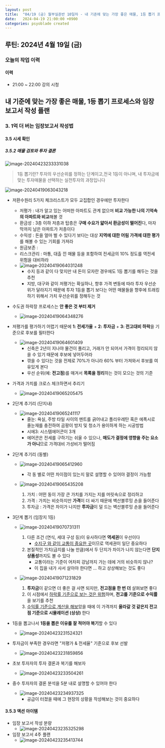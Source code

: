 ```yaml
---
layout: post
title:  "04/19 (금) 월부실준반 10일차 - 내 기준에 맞는 가장 좋은 매물, 1등 뽑기 프로세스와 임장보고서 작성 플랜"
date:   2024-04-19 21:00:00 +0900
categories: psyoblade created
---
```


## 루틴: 2024년 4월 19일 (금)

>     

### 오늘의 작업 이력

#### 이력

* 21:00 ~ 22:00 강의 시청



## 내 기준에 맞는 가장 좋은 매물, 1등 뽑기 프로세스와 임장보고서 작성 플랜

### 3. 1억 더 버는 임장보고서 작성법

#### 3.5 시세 확인

##### 3.5.2 매물 검토와 투자 결론

![image-20240423233331038](/private/images/2024-04-19-siljun-day10/image-20240423233331038.png)

>  1등 뽑기란? 투자의 우선순위를 정하는 단계이고,전국 1등이 아니며, 내 투자금에 맞는 투자매물을 선택하는 실전투자의 과정입니다

![image-20240419063043218](/private/images/2024-04-19-siljun-day10/image-20240419063043218.png)

* 저환수원리 5가지 체크리스트가 모두 교집합인 경우에만 투자한다
  * 저평가 : 내가 알고 있는 어떠한 아파트도 관계 없으며 **비교 가능한 나의 기억속의 아파트와 비교**해볼 것
  * 환금성 : 3층 이하 저층과 탑층은 **구매 수요가 얇아서 환금성이 떨어진**다, 마자막까지 남은 아파트가 저층이다
  * 수익성 : 돈을 얼마 벌 수 있다기 보다는 대상 **지역에 대한 어림 가격에 대한 평가**를 해볼 수 있는 기회를 가져라
  * 원금보존 : 
  * 리스크관리 : 마통, 대출 낀 매물 등을 포함하여 전세금의 10% 정도를 역전세 위험을 대비하라
  * ![image-20240419064031248](/private/images/2024-04-19-siljun-day10/image-20240419064031248.png)
    * 수지 등과 같이 다 맞지만 내 돈이 모자란 경우에도 1등 뽑기를 해두는 것을 추천
    * 지방, 대구와 같이 저평가는 확실하나, 향후 가격 변동에 따라 투자 우선순위가 달라지기 때문에 투자 1등을 뽑기 보다는 어떤 매물들을 향후에 트래킹 하기 위해서 가치 우선순위를 정해두는 것

* 수도권 하락장 프로세스는 **안 좋은 것 부터 제거**
  * ![image-20240419064348276](/private/images/2024-04-19-siljun-day10/image-20240419064348276.png)
* 저평가를 평가하기 어렵기 때문에 **1: 전세가율** + **2: 투자금** + **3: 전고대비 하락**을 기준으로 후보를 필터한다
  * ![image-20240419064601409](/private/images/2024-04-19-siljun-day10/image-20240419064601409.png)
    * 신축은 2년이 지나야 물건이 풀리고, 거래가 안 되어서 가격이 정리되지 않을 수 있기 때문에 후보에 넣어두어라
    * 깎을 수 있다는 것을 전제로 70%가 아니라 60% 부터 가져와서 후보를 여유있게 본다
    * 우선 순위(예: **전고점**)를 매겨서 **목록을 정리**하는 것이 모으는 것의 기준

* 가격과 가치를 크로스 체크하면서 추리기

  * ![image-20240419065205475](/private/images/2024-04-19-siljun-day10/image-20240419065205475.png)

* 2단계 추기리 (단지내)

  * ![image-20240419065241117](/private/images/2024-04-19-siljun-day10/image-20240419065241117.png)
    * 줄눈: 욕실, 주방 타일 사이의 멘트를 긁어내고 폴리우레탄 혹은 에폭시로 줄눈재를 충전하여 곰팡이 방지 및 청소가 용이하게 하는 시공방법
    * 시에3: 시스템에어콘이 3개
    * 에어콘은 전세를 구하기는 쉬울 수 있으나, **매도가 결정에 영향을 주는 요소가 아니**므로 가격대비 가성비가 떨어짐

* 2단계 추기리 (동별)

  * ![image-20240419065412960](/private/images/2024-04-19-siljun-day10/image-20240419065412960.png)
    * 각 동 별로 어떤 차이점이 있는지 말로 설명할 수 있어야 결정이 가능함

  * ![image-20240419065435208](/private/images/2024-04-19-siljun-day10/image-20240419065435208.png)
    1. 가치 : 어떤 동이 가장 큰 가치를 가지는 지를 머릿속으로 정리하고
    2. 가격 : 가치는 비슷하지만 **가격**이 더 싸기 때문에 벽산블루밍 손을 들어준다
    3. 투자금 : 가격은 차이가 나지만 **투자금**이 덜 드는 벽산블루밍 손을 들어준다

* 3단계 뽑기 (임장지 1등)
  * ![image-20240419070731311](/private/images/2024-04-19-siljun-day10/image-20240419070731311.png)
    1. 다른 조건 (연식, 세대 구성 등)이 유사하다면 **역세권**이 우선이다
       * <u>수지구 와 같이 교통이 중요한 곳</u>이므로 역세권이 일단 중요하다
    2. 본질적인 가치(급지를 나눌 만큼)에서 두 단지가 차이가 나지 않는다면 **단지 상품성**까지도 볼 수 있다
       * 교통이라는 기준이 어차피 강남까지 가는 데에 거의 비슷하지 않나?
       * 이 집을 내가 사서 살아야 한다면 ... 하고 상상해보는 것도 좋다

  * ![image-20240419071231829](/private/images/2024-04-19-siljun-day10/image-20240419071231829.png)
    1. **투자금**이 같으면 더 좋은 걸 사면 되지만, **전고점을 한 번 더** 살펴보면 좋다
    2. 이 시점에서 <u>하락률 기준으로 보는 것은 위험</u>하며, **전고를 기준으로 수익률**을 보기를 추천
    3. <u>수익률 기준으로 계산을 해보</u>았을 때에 이 가격까지 **올라갈 것 같은지 전고점 기준으로 시뮬레이션 (상상)** 한다

* 1등을 뽑고나서 **1등을 뽑은 이유를 잘 적어야 복기**할 수 있다
  * ![image-20240423231524321](/private/images/2024-04-19-siljun-day10/image-20240423231524321.png)

* 투자금이 부족한 경우라면 "저평가 & 전세율" 기준으로 후보 선발
  * ![image-20240423231859856](/private/images/2024-04-19-siljun-day10/image-20240423231859856.png)


* 초보 투자자의 투자 결론과 복기를 해보자
  * ![image-20240423233504261](/private/images/2024-04-19-siljun-day10/image-20240423233504261.png)

* 중수 투자자의 결론 분석을 5분 내로 설명할 수 있어야 한다
  * ![image-20240423234937325](/private/images/2024-04-19-siljun-day10/image-20240423234937325.png)
    * 공급이 터졌을 때에 그 현장의 상황을 작성해보는 것이 중요하다

#### 3.5.3 액션 아이템

* 임장 보고서 작성 분량
  * ![image-20240423235325298](/private/images/2024-04-19-siljun-day10/image-20240423235325298.png)
* 임장 보고서 4주 플랜
  * ![image-20240423235413744](/private/images/2024-04-19-siljun-day10/image-20240423235413744.png)
